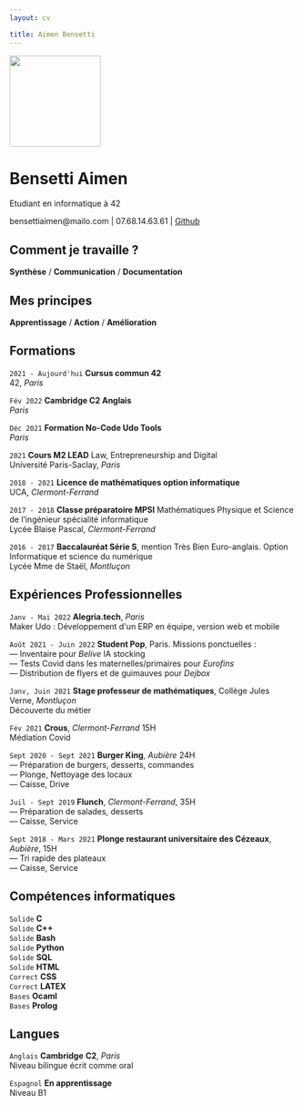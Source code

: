 ```yaml
---
layout: cv

title: Aimen Bensetti
---
```


<img src="https://user-images.githubusercontent.com/85625233/214038695-d311a1fa-8df6-4b2a-8f82-6a1f62f36521.png" width="160">

# Bensetti Aimen
Etudiant en informatique à 42

 <div id="webaddress"> bensettiaimen@mailo.com | 07.68.14.63.61 |
 <a href="https://github.com/Abensett">Github</a>
</div>

## Comment je travaille ?
**Synthèse** / **Communication** / **Documentation**

## Mes principes
**Apprentissage** / **Action** / **Amélioration**

## Formations

`2021 - Aujourd'hui`  __Cursus commun 42__     
42, _Paris_

`Fév 2022` __Cambridge C2 Anglais__   
_Paris_

`Déc 2021` __Formation No-Code Udo Tools__  
_Paris_

`2021` __Cours M2 LEAD__ Law, Entrepreneurship and Digital  
Université Paris-Saclay, _Paris_  

`2018 - 2021`  __Licence de mathématiques option informatique__  
UCA, _Clermont-Ferrand_

`2017 - 2018` __Classe préparatoire MPSI__ Mathématiques Physique et Science de l’ingénieur spécialité informatique  
Lycée Blaise Pascal, _Clermont-Ferrand_

`2016 - 2017` __Baccalauréat Série S__, mention Très Bien Euro-anglais. Option Informatique et science du numérique  
Lycée Mme de Staël, _Montluçon_


## Expériences Professionnelles

`Janv - Mai 2022`  __Alegria.tech__, _Paris_  
Maker Udo : Développement d'un ERP en équipe, version web et mobile  

`Août 2021 - Juin 2022` __Student Pop__, Paris. Missions ponctuelles :  
— Inventaire pour _Belive_ IA stocking  
— Tests Covid dans les maternelles/primaires pour _Eurofins_  
— Distribution de flyers et de guimauves  pour _Dejbox_   

`Janv, Juin 2021` __Stage professeur de mathématiques__, Collège Jules Verne, _Montluçon_  
Découverte du métier  

`Fév 2021` __Crous__, _Clermont-Ferrand_ 15H  
Médiation Covid

`Sept 2020 - Sept 2021` __Burger King__, _Aubière_ 24H  
— Préparation de burgers, desserts, commandes  
— Plonge, Nettoyage des locaux  
— Caisse, Drive  

`Juil - Sept 2019` __Flunch__, _Clermont-Ferrand_, 35H  
— Préparation de salades, desserts  
— Caisse, Service  

`Sept 2018 - Mars 2021` __Plonge restaurant universitaire des Cézeaux__, _Aubière_, 15H    
— Tri rapide des plateaux  
— Caisse, Service  

## Compétences informatiques

`Solide` __C__     
`Solide` __C++__  
`Solide` __Bash__  
`Solide` __Python__   
`Solide` __SQL__  
`Solide` __HTML__  
`Correct` __CSS__  
`Correct` __LATEX__  
`Bases` __Ocaml__  
`Bases` __Prolog__  

## Langues

`Anglais` __Cambridge__ __C2__, _Paris_  
Niveau bilingue écrit comme oral  

`Espagnol` __En apprentissage__  
Niveau B1  






